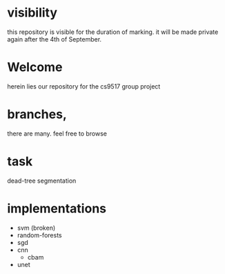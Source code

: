 # visibility

this repository is visible for the duration of marking. it will be made private again after the 4th of September.

# Welcome

herein lies our repository for the cs9517 group project

# branches,

there are many. feel free to browse

# task

dead-tree segmentation

# implementations

- svm (broken)
- random-forests
- sgd
- cnn
    - cbam
- unet
